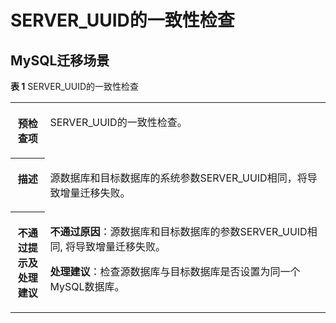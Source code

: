 # SERVER\_UUID的一致性检查<a name="drs_11_0025"></a>

## MySQL迁移场景<a name="section951717570246"></a>

**表 1**  SERVER\_UUID的一致性检查

<a name="table9224429145915"></a>
<table><tbody><tr id="row1725662975918"><th class="firstcol" valign="top" width="11%" id="mcps1.2.3.1.1"><p id="p2025612295590"><a name="p2025612295590"></a><a name="p2025612295590"></a><strong id="b1256182915912"><a name="b1256182915912"></a><a name="b1256182915912"></a>预检查项</strong></p>
</th>
<td class="cellrowborder" valign="top" width="89%" headers="mcps1.2.3.1.1 "><p id="p627012919591"><a name="p627012919591"></a><a name="p627012919591"></a>SERVER_UUID的一致性检查。</p>
</td>
</tr>
<tr id="row9270132995914"><th class="firstcol" valign="top" width="11%" id="mcps1.2.3.2.1"><p id="p8287182917591"><a name="p8287182917591"></a><a name="p8287182917591"></a><strong id="b0287172915910"><a name="b0287172915910"></a><a name="b0287172915910"></a>描述</strong></p>
</th>
<td class="cellrowborder" valign="top" width="89%" headers="mcps1.2.3.2.1 "><p id="p2287102965911"><a name="p2287102965911"></a><a name="p2287102965911"></a>源数据库和目标数据库的系统参数SERVER_UUID相同，将导致增量迁移失败。</p>
</td>
</tr>
<tr id="row8287142915915"><th class="firstcol" valign="top" width="11%" id="mcps1.2.3.3.1"><p id="p6303132925913"><a name="p6303132925913"></a><a name="p6303132925913"></a><strong id="b103035294594"><a name="b103035294594"></a><a name="b103035294594"></a>不通过提示及<strong id="b14490151682817"><a name="b14490151682817"></a><a name="b14490151682817"></a>处理建议</strong></strong></p>
</th>
<td class="cellrowborder" valign="top" width="89%" headers="mcps1.2.3.3.1 "><p id="p1830392914594"><a name="p1830392914594"></a><a name="p1830392914594"></a><strong id="b3733349123219"><a name="b3733349123219"></a><a name="b3733349123219"></a>不通过原因</strong>：源数据库和目标数据库的参数SERVER_UUID相同, 将导致增量迁移失败。</p>
<p id="p11226153214386"><a name="p11226153214386"></a><a name="p11226153214386"></a><strong id="b14548638193514"><a name="b14548638193514"></a><a name="b14548638193514"></a>处理建议</strong>：检查源数据库与目标数据库是否设置为同一个MySQL数据库。</p>
</td>
</tr>
</tbody>
</table>

